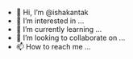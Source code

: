 - 👋 Hi, I’m @ishakantak
- 👀 I’m interested in ...
- 🌱 I’m currently learning ...
- 💞️ I’m looking to collaborate on ...
- 📫 How to reach me ...

<!---
ishakantak/ishakantak is a ✨ special ✨ repository because its `README.md` (this file) appears on your GitHub profile.
You can click the Preview link to take a look at your changes.
--->
